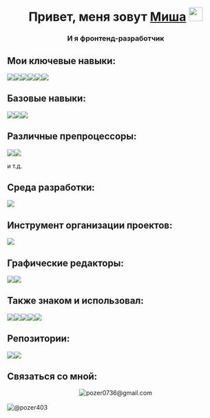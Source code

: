 <h1 align="center">Привет, меня зовут <a href="https://vk.com/pozer403" target="_blank">Миша</a> 
<img src="https://github.com/blackcater/blackcater/raw/main/images/Hi.gif" height="32"/></h1>
<h3 align="center">И я фронтенд-разработчик</h3>
<h2>Мои ключевые навыки: </h2>
  <div style='display: flex;'>
    <img src='https://img.shields.io/badge/react-%2320232a.svg?style=for-the-badge&logo=react&logoColor=%2361DAFB'/>
    <img src='https://img.shields.io/badge/redux-%23593d88.svg?style=for-the-badge&logo=redux&logoColor=white'/>
    <img src='https://img.shields.io/badge/typescript-%23007ACC.svg?style=for-the-badge&logo=typescript&logoColor=white'/>
    <img src="https://img.shields.io/badge/-AntDesign-%230170FE?style=for-the-badge&logo=ant-design&logoColor=white"/>
    <img src="https://img.shields.io/badge/ESLint-4B3263?style=for-the-badge&logo=eslint&logoColor=white"/>
    <img src="https://img.shields.io/badge/React_Router-CA4245?style=for-the-badge&logo=react-router&logoColor=white"/>
  </div>
  <h2>Базовые навыки: </h2>
   <div style='display: flex;'>
   <img src='https://img.shields.io/badge/html5-%23E34F26.svg?style=for-the-badge&logo=html5&logoColor=white'/>
    <img src='https://img.shields.io/badge/css3-%231572B6.svg?style=for-the-badge&logo=css3&logoColor=white'/>
   <img src='https://img.shields.io/badge/javascript-%23323330.svg?style=for-the-badge&logo=javascript&logoColor=%23F7DF1E'/>
 </div>
<h2>Различные препроцессоры: </h2>
 <div style='display: flex;'>
    <img src='https://img.shields.io/badge/SASS-hotpink.svg?style=for-the-badge&logo=SASS&logoColor=white'/>
    <img src="https://img.shields.io/badge/less-2B4C80?style=for-the-badge&logo=less&logoColor=white"/>
  </div>
  <p>и т.д.</p>
  <h2>Среда разработки: </h2>
   <img src='https://img.shields.io/badge/Visual%20Studio-5C2D91.svg?style=for-the-badge&logo=visual-studio&logoColor=white'/>
 <h2>Инструмент организации проектов: </h2>
 <img src="https://img.shields.io/badge/Trello-%23026AA7.svg?style=for-the-badge&logo=Trello&logoColor=white"/>
  <h2>Графические редакторы: </h2>
   <div style='display: flex;'>
  <img src="https://img.shields.io/badge/figma-%23F24E1E.svg?style=for-the-badge&logo=figma&logoColor=white"/>
  <img src="https://img.shields.io/badge/adobe%20photoshop-%2331A8FF.svg?style=for-the-badge&logo=adobe%20photoshop&logoColor=white"/>
   </div>
  <h2>Также знаком и использовал: </h2>
   <div style='display: flex;'>
     <img src="https://img.shields.io/badge/docker-%230db7ed.svg?style=for-the-badge&logo=docker&logoColor=white"/>
     <img src="https://img.shields.io/badge/-Swagger-%23Clojure?style=for-the-badge&logo=swagger&logoColor=white"/>
     <img src="https://img.shields.io/badge/postgres-%23316192.svg?style=for-the-badge&logo=postgresql&logoColor=white"/>
     <img src="https://img.shields.io/badge/node.js-6DA55F?style=for-the-badge&logo=node.js&logoColor=white"/>
     <img src="https://img.shields.io/badge/NPM-%23CB3837.svg?style=for-the-badge&logo=npm&logoColor=white"/>
   </div>
   <h2>Репозитории: </h2>
   <div style='display: flex;'>
      <a src="https://gitlab.com/pozer999"><img src="https://img.shields.io/badge/gitlab-%23181717.svg?style=for-the-badge&logo=gitlab&logoColor=white"/></a>
      <a src="https://github.com/pozer999"><img src="https://img.shields.io/badge/github-%23121011.svg?style=for-the-badge&logo=github&logoColor=white)"/></a>
   </div>
   <h2>Cвязаться со мной: </h2>
    <div style='display: flex; justify-content: center'>
      <img src="https://img.shields.io/badge/Gmail-D14836?style=for-the-badge&logo=gmail&logoColor=white"/>
      <div>pozer0736@gmail.com</div>
    </div> 
    <br/>
      <div style='display: flex;'>
        <a src="https://t.me/pozer403"><img src="https://img.shields.io/badge/Telegram-2CA5E0?style=for-the-badge&logo=telegram&logoColor=white"/></a>
        <div>@pozer403</div>
      </div>
